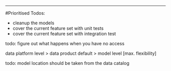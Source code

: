
----
#Prioritised Todos:

- cleanup the models
- cover the current feature set with unit tests
- cover the current feature set with integration test

todo: figure out what happens when you have no access

data platform level > data product default > model level [max. flexibility]

todo: model location should be taken from the data catalog
